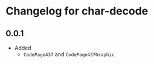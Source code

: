 Changelog for char-decode
=========================

0.0.1
-----

* Added
    * `CodePage437` and `CodePage437Graphic` 
